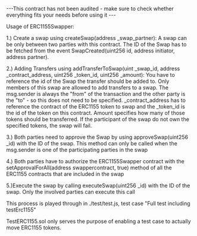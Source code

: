 ---This contract has not been audited - make sure to check whether everything fits your needs before using it ---

Usage of ERC1155Swapper:

1.) Create a swap using createSwap(address _swap_partner):
A swap can be only between two parties with this contract.
The ID of the Swap has to be fetched from the event SwapCreated(uint256 id, address initiator, address partner).

2.) Adding Transfers using addTransferToSwap(uint _swap_id, address  _contract_address, uint256 _token_id, uint256 _amount):
You have to reference the id of the Swap the transfer should be added to.
Only members of this swap are allowed to add transfers to a swap.
The msg.sender is always the "from" of the transaction and the other party is the "to" - so this does not need to be specified.
_contract_address has to reference the contract of the ERC1155 token to swap and the _token_id is the id of the token on this contract.
Amount specifies how many of those tokens should be transferred. If the participant of the swap do not own the specified tokens, the swap will fail.

3.) Both parties need to approve the Swap by using approveSwap(uint256 _id) with the ID of the swap.
This method can only be called when the msg.sender is one of the participating parties in the swap

4.) Both parties have to authorize the ERC1155Swapper contract with the setApprovalForAll(address swappercontract, true) method of all the ERC1155 contracts that are included in the swap

5.)Execute the swap by calling executeSwap(uint256 _id) with the ID of the swap. Only the involved parties can execute this call

This process is played through in ./test/test.js, test case "Full test including testErc1155"

TestERC1155.sol only serves the purpose of enabling a test case to actually move ERC1155 tokens.
